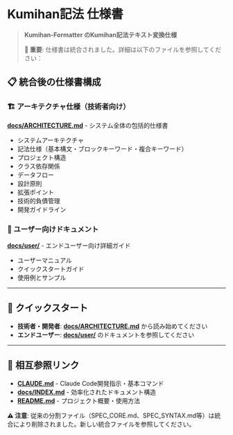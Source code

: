 # Kumihan記法 仕様書

> **Kumihan-Formatter のKumihan記法テキスト変換仕様**
> 
> **📢 重要**: 仕様書は統合されました。詳細は以下のファイルを参照してください：

## 📋 統合後の仕様書構成

### 🏗️ アーキテクチャ仕様（技術者向け）
**[docs/ARCHITECTURE.md](docs/ARCHITECTURE.md)** - システム全体の包括的仕様書
- システムアーキテクチャ
- 記法仕様（基本構文・ブロックキーワード・複合キーワード）
- プロジェクト構造
- クラス依存関係
- データフロー
- 設計原則
- 拡張ポイント
- 技術的負債管理
- 開発ガイドライン

### 👤 ユーザー向けドキュメント
**[docs/user/](docs/user/)** - エンドユーザー向け詳細ガイド
- ユーザーマニュアル
- クイックスタートガイド
- 使用例とサンプル

---

## 🚀 クイックスタート

- **技術者・開発者**: **[docs/ARCHITECTURE.md](docs/ARCHITECTURE.md)** から読み始めてください
- **エンドユーザー**: **[docs/user/](docs/user/)** のドキュメントを参照してください

---

## 🔗 相互参照リンク
- **[CLAUDE.md](CLAUDE.md)** - Claude Code開発指示・基本コマンド
- **[docs/INDEX.md](docs/INDEX.md)** - 効率化されたドキュメント構造
- **[README.md](README.md)** - プロジェクト概要・使用方法

**⚠️ 注意**: 従来の分割ファイル（SPEC_CORE.md、SPEC_SYNTAX.md等）は統合により削除されました。新しい統合ファイルを参照してください。